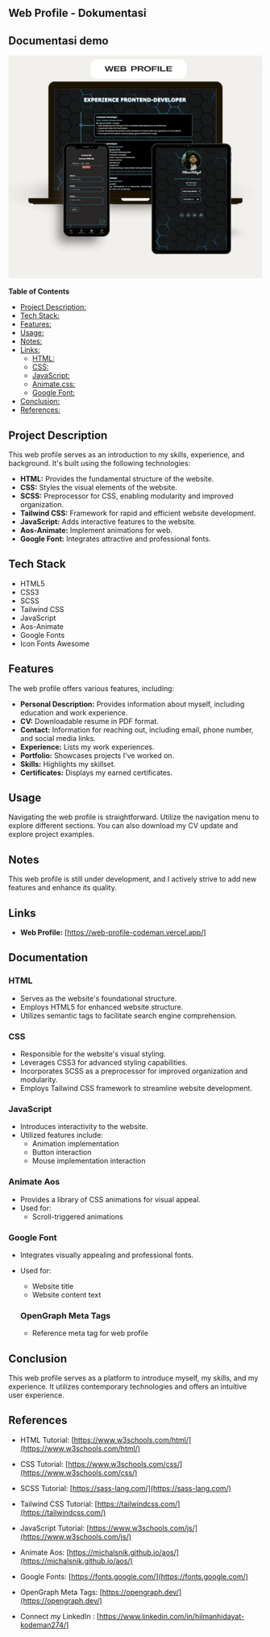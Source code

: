 ## Web Profile - Dokumentasi

## Documentasi demo

<img src="img/web-profilev2-13.webp" alt="web-demo">

**Table of Contents**

- [Project Description:](#project-description)
- [Tech Stack:](#tech-stack)
- [Features:](#features)
- [Usage:](#usage)
- [Notes:](#notes)
- [Links:](#links)
  - [HTML:](#html)
  - [CSS:](#css)
  - [JavaScript:](#javascript)
  - [Animate.css:](#animate-css)
  - [Google Font:](#google-font)
- [Conclusion:](#conclusion)
- [References:](#references)

## Project Description

This web profile serves as an introduction to my skills, experience, and background. It's built using the following technologies:

- **HTML:** Provides the fundamental structure of the website.
- **CSS:** Styles the visual elements of the website.
- **SCSS:** Preprocessor for CSS, enabling modularity and improved organization.
- **Tailwind CSS:** Framework for rapid and efficient website development.
- **JavaScript:** Adds interactive features to the website.
- **Aos-Animate:** Implement animations for web.
- **Google Font:** Integrates attractive and professional fonts.

## Tech Stack

- HTML5
- CSS3
- SCSS
- Tailwind CSS
- JavaScript
- Aos-Animate
- Google Fonts
- Icon Fonts Awesome

## Features

The web profile offers various features, including:

- **Personal Description:** Provides information about myself, including education and work experience.
- **CV:** Downloadable resume in PDF format.
- **Contact:** Information for reaching out, including email, phone number, and social media links.
- **Experience:** Lists my work experiences.
- **Portfolio:** Showcases projects I've worked on.
- **Skills:** Highlights my skillset.
- **Certificates:** Displays my earned certificates.

## Usage

Navigating the web profile is straightforward. Utilize the navigation menu to explore different sections. You can also download my CV update and explore project examples.

## Notes

This web profile is still under development, and I actively strive to add new features and enhance its quality.

## Links

- **Web Profile:** [https://web-profile-codeman.vercel.app/]

## Documentation

### HTML

- Serves as the website's foundational structure.
- Employs HTML5 for enhanced website structure.
- Utilizes semantic tags to facilitate search engine comprehension.

### CSS

- Responsible for the website's visual styling.
- Leverages CSS3 for advanced styling capabilities.
- Incorporates SCSS as a preprocessor for improved organization and modularity.
- Employs Tailwind CSS framework to streamline website development.

### JavaScript

- Introduces interactivity to the website.
- Utilized features include:
  - Animation implementation
  - Button interaction
  - Mouse implementation interaction

### Animate Aos

- Provides a library of CSS animations for visual appeal.
- Used for:
  - Scroll-triggered animations

### Google Font

- Integrates visually appealing and professional fonts.
- Used for:

  - Website title
  - Website content text

  ### OpenGraph Meta Tags

  - Reference meta tag for web profile

## Conclusion

This web profile serves as a platform to introduce myself, my skills, and my experience. It utilizes contemporary technologies and offers an intuitive user experience.

## References

- HTML Tutorial: [https://www.w3schools.com/html/](https://www.w3schools.com/html/)
- CSS Tutorial: [https://www.w3schools.com/css/](https://www.w3schools.com/css/)
- SCSS Tutorial: [https://sass-lang.com/](https://sass-lang.com/)
- Tailwind CSS Tutorial: [https://tailwindcss.com/](https://tailwindcss.com/)
- JavaScript Tutorial: [https://www.w3schools.com/js/](https://www.w3schools.com/js/)
- Animate Aos: [https://michalsnik.github.io/aos/](https://michalsnik.github.io/aos/)
- Google Fonts: [https://fonts.google.com/](https://fonts.google.com/)
- OpenGraph Meta Tags: [https://opengraph.dev/](https://opengraph.dev/)

- Connect my LinkedIn : [https://www.linkedin.com/in/hilmanhidayat-kodeman274/]
